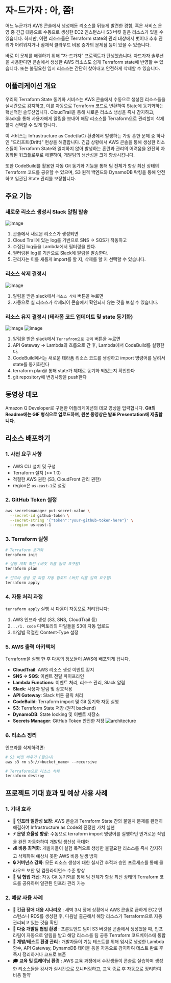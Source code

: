 # 자-드가자 : 아, 쫌!

어느 누군가가 AWS 콘솔에서 생성해둔 리소스를 뒤늦게 발견한 경험, 혹은 서비스 운영 중 긴급 대응으로 수동으로 생성한 EC2 인스턴스나 S3 버킷 같은 리소스가 있을 수 있습니다.
하지만, 이런 리소스들은 Terraform state의 관리 대상에서 벗어나 추후 관리가 어려워지거나 잠재적 클라우드 비용 증가의 문제점 등이 있을 수 있습니다.

바로 이 문제를 해결하기 위해 “자-드가자” 프로젝트가 탄생했습니다.
자드가자 솔루션을 사용한다면 콘솔에서 생성한 AWS 리소스도 쉽게 Terraform state에 반영할 수 있습니다.
또는 불필요한 임시 리소스는 간단히 찾아내고 안전하게 삭제할 수 있습니다.

## 어플리케이션 개요

우리의 Terraform State 동기화 서비스는 AWS 콘솔에서 수동으로 생성된 리소스들을 실시간으로 감지하고, 이를 자동으로 Terraform 코드로 변환하여 State에 동기화하는 혁신적인 솔루션입니다.
CloudTrail을 통해 새로운 리소스 생성을 즉시 감지하고, Slack을 통해 사용자에게 알림을 보내어 해당 리소스를 Terraform으로 관리할지 삭제할지 선택할 수 있게 합니다.

이 서비스는 Infrastructure as Code(IaC) 환경에서 발생하는 가장 흔한 문제 중 하나인 "드리프트(Drift)" 현상을 해결합니다.
긴급 상황에서 AWS 콘솔을 통해 생성한 리소스들이 Terraform State와 일치하지 않아 발생하는 혼란과 관리의 어려움을 완전히 자동화된 워크플로우로 해결하여, 개발팀의 생산성을 크게 향상시킵니다.

또한 CodeBuild를 활용한 자동 Git 동기화 기능을 통해 팀 전체가 항상 최신 상태의 Terraform 코드를 공유할 수 있으며, S3 원격 백엔드와 DynamoDB 락킹을 통해 안전하고 일관된 State 관리를 보장합니다.

## 주요 기능

### 새로운 리소스 생성시 Slack 알림 발송
![image](./pictures/slack-alarm.png)
1. 콘솔에서 새로운 리소스가 생성되면
2. Cloud Trail에 있는 log를 기반으로 SNS -> SQS가 작동하고
3. 수집된 log들을 Lambda에서 필터링을 한다.
4. 필터링된 log를 기반으로 Slack에 알림을 발송한다.
4. 관리자는 이를 새롭게 import를 할 지, 삭제를 할 지 선택할 수 있습니다.

### 리소스 삭제 결정시
![image](./pictures/slack-delete.png)
1. 알림을 받은 slack에서 `리소스 삭제` 버튼을 누르면
2. 자동으로 실 리소스가 삭제되어 콘솔에서 확인되지 않는 것을 보실 수 있습니다.

### 리소스 유지 결정시 (테라폼 코드 업데이트 및 state 동기화)
![image](./pictures/slack-import.png)
![image](./pictures/terraform%20state.png)
1. 알림을 받은 slack에서 `Terrafrom으로 관리` 버튼을 누르면
2. API Gateway -> Lambda의 흐름으로 간 후, Lambda에서 CodeBuild를 실행한다.
3. CodeBuild에서는 새로운 테라폼 리소스 코드를 생성하고 import 명령어를 날려서 state를 동기화한다
4. terraform plan을 통해 state가 제대로 동기화 되었는지 확인한다
5. git repository에 변경사항을 push한다

## 동영상 데모

Amazon Q Developer로 구현한 어플리케이션의 데모 영상을 입력합니다.
**Git의 Readme에는 GIF 형식으로 업로드하며, 원본 동영상은 발표 Presentation에 제출합니다.**

## 리소스 배포하기

### 1. 사전 요구 사항
- AWS CLI 설치 및 구성
- Terraform 설치 (>= 1.0)
- 적절한 AWS 권한 (S3, CloudFront 관리 권한)
- region은 `us-east-1`로 설정

### 2. GitHub Token 설정

```bash
aws secretsmanager put-secret-value \
  --secret-id github-token \
  --secret-string '{"token":"your-github-token-here"}' \
  --region us-east-1
```

### 3. Terraform 실행

```bash
# Terraform 초기화
terraform init

# 실행 계획 확인 (버킷 이름 입력 요구됨)
terraform plan

# 인프라 생성 및 파일 자동 업로드 (버킷 이름 입력 요구됨)
terraform apply
```

### 4. 자동 처리 과정

`terraform apply` 실행 시 다음이 자동으로 처리됩니다:
1. AWS 인프라 생성 (S3, SNS, CloudTrail 등)
2. `../1. code` 디렉토리의 파일들을 S3에 자동 업로드
3. 파일별 적절한 Content-Type 설정

### 5. AWS 출력 아키텍처

Terraform을 실행 한 후 다음의 정보들이 AWS에 배포되게 됩니다.
- **CloudTrail**: AWS 리소스 생성 이벤트 감지
- **SNS → SQS**: 이벤트 전달 파이프라인
- **Lambda Functions**: 이벤트 처리, 리소스 관리, Slack 알림
- **Slack**: 사용자 알림 및 상호작용
- **API Gateway**: Slack 버튼 클릭 처리
- **CodeBuild**: Terraform import 및 Git 동기화 자동 실행
- **S3**: Terraform State 저장 (원격 backend)
- **DynamoDB**: State locking 및 이벤트 저장소
- **Secrets Manager**: GitHub Token 안전한 저장
![architecture](./pictures/hackathon-diagram.png)


### 6. 리소스 정리

인프라를 삭제하려면:

```bash
# S3 버킷 비우기 (필요시)
aws s3 rm s3://<bucket_name> --recursive

# Terraform으로 리소스 삭제
terraform destroy
```

## 프로젝트 기대 효과 및 예상 사용 사례

### 1. 기대 효과
- **🎯 인프라 일관성 보장**: AWS 콘솔과 Terraform State 간의 불일치 문제를 완전히 해결하여 Infrastructure as Code의 진정한 가치 실현
- **⚡ 운영 효율성 향상**: 수동으로 terraform import 명령어를 실행하던 번거로운 작업을 완전 자동화하여 개발팀 생산성 극대화
- **💰 비용 최적화**: 개발자들이 실험 목적으로 생성한 불필요한 리소스를 즉시 감지하고 삭제하여 예상치 못한 AWS 비용 발생 방지
- **🔒 거버넌스 강화**: 모든 리소스 생성에 대한 실시간 추적과 승인 프로세스를 통해 클라우드 보안 및 컴플라이언스 수준 향상
- **🤝 팀 협업 개선**: 자동 Git 동기화를 통해 팀 전체가 항상 최신 상태의 Terraform 코드를 공유하며 일관된 인프라 관리 가능

### 2. 예상 사용 사례
- **🚨 긴급 장애 대응 시나리오** : 새벽 3시 장애 상황에서 AWS 콘솔로 급하게 EC2 인스턴스나 RDS를 생성한 후, 다음날 출근해서 해당 리소스가 Terraform으로 자동 관리되고 있는 것을 확인
- **👥 다중 개발팀 협업 환경** : 프론트엔드 팀이 S3 버킷을 콘솔에서 생성했을 때, 인프라팀이 자동으로 알림을 받고 해당 리소스를 팀 공통 Terraform 코드베이스에 통합
- **🔧 개발/테스트 환경 관리** : 개발자들이 기능 테스트를 위해 임시로 생성한 Lambda 함수, API Gateway, DynamoDB 테이블 등을 자동으로 감지하여 테스트 완료 후 즉시 정리하거나 코드로 보존
- **🎓 교육 및 트레이닝 환경** : AWS 교육 과정에서 수강생들이 콘솔로 실습하며 생성한 리소스들을 강사가 실시간으로 모니터링하고, 교육 종료 후 자동으로 정리하여 비용 절약
